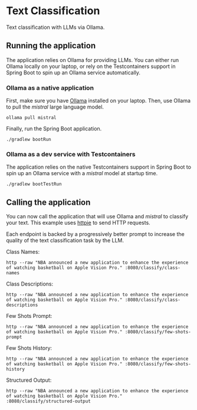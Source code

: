 # Text Classification

Text classification with LLMs via Ollama.

## Running the application

The application relies on Ollama for providing LLMs. You can either run Ollama locally on your laptop, or rely on the Testcontainers support in Spring Boot to spin up an Ollama service automatically.

### Ollama as a native application

First, make sure you have [Ollama](https://ollama.ai) installed on your laptop.
Then, use Ollama to pull the _mistral_ large language model.

```shell
ollama pull mistral
```

Finally, run the Spring Boot application.

```shell
./gradlew bootRun
```

### Ollama as a dev service with Testcontainers

The application relies on the native Testcontainers support in Spring Boot to spin up an Ollama service with a _mistral_ model at startup time.

```shell
./gradlew bootTestRun
```

## Calling the application

You can now call the application that will use Ollama and _mistral_ to classify your text.
This example uses [httpie](https://httpie.io) to send HTTP requests.

Each endpoint is backed by a progressively better prompt to increase the quality of the text classification task by the LLM.

Class Names:

```shell
http --raw "NBA announced a new application to enhance the experience of watching basketball on Apple Vision Pro." :8080/classify/class-names
```

Class Descriptions:

```shell
http --raw "NBA announced a new application to enhance the experience of watching basketball on Apple Vision Pro." :8080/classify/class-descriptions
```

Few Shots Prompt:

```shell
http --raw "NBA announced a new application to enhance the experience of watching basketball on Apple Vision Pro." :8080/classify/few-shots-prompt
```

Few Shots History:

```shell
http --raw "NBA announced a new application to enhance the experience of watching basketball on Apple Vision Pro." :8080/classify/few-shots-history
```

Structured Output:

```shell
http --raw "NBA announced a new application to enhance the experience of watching basketball on Apple Vision Pro." :8080/classify/structured-output
```
